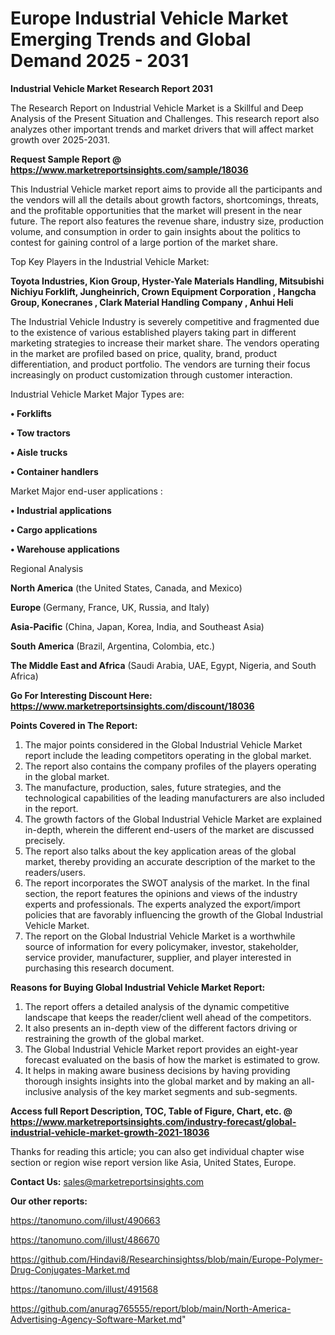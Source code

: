 # Europe Industrial Vehicle Market Emerging Trends and Global Demand 2025 - 2031

<strong>Industrial Vehicle Market Research Report 2031</strong>

The Research Report on Industrial Vehicle Market is a Skillful and Deep Analysis of the Present Situation and Challenges. This research report also analyzes other important trends and market drivers that will affect market growth over 2025-2031.

<strong>Request Sample Report @ <a href=https://www.marketreportsinsights.com/sample/18036>https://www.marketreportsinsights.com/sample/18036</a></strong>

This Industrial Vehicle market report aims to provide all the participants and the vendors will all the details about growth factors, shortcomings, threats, and the profitable opportunities that the market will present in the near future. The report also features the revenue share, industry size, production volume, and consumption in order to gain insights about the politics to contest for gaining control of a large portion of the market share.

Top Key Players in the Industrial Vehicle Market:

<strong>Toyota Industries, Kion Group, Hyster-Yale Materials Handling, Mitsubishi Nichiyu Forklift, Jungheinrich, Crown Equipment Corporation , Hangcha Group, Konecranes , Clark Material Handling Company , Anhui Heli</strong>

The Industrial Vehicle Industry is severely competitive and fragmented due to the existence of various established players taking part in different marketing strategies to increase their market share. The vendors operating in the market are profiled based on price, quality, brand, product differentiation, and product portfolio. The vendors are turning their focus increasingly on product customization through customer interaction.

Industrial Vehicle Market Major Types are:

<strong>• Forklifts

• Tow tractors

• Aisle trucks

• Container handlers</strong>

Market Major end-user applications :

<strong>• Industrial applications

• Cargo applications

• Warehouse applications</strong>

Regional Analysis

</u><strong><b>North America</b></strong> (the United States, Canada, and Mexico)

<strong><b>Europe </b></strong>(Germany, France, UK, Russia, and Italy)

<strong><b>Asia-Pacific</b></strong> (China, Japan, Korea, India, and Southeast Asia)

<strong><b>South America</b></strong> (Brazil, Argentina, Colombia, etc.)

<strong><b>The Middle East and Africa</b></strong> (Saudi Arabia, UAE, Egypt, Nigeria, and South Africa)

<strong>Go For Interesting Discount Here: <a href=https://www.marketreportsinsights.com/discount/18036>https://www.marketreportsinsights.com/discount/18036</a></strong>

<strong>Points Covered in The Report:</strong>
<ol>
  <li>The major points considered in the Global Industrial Vehicle Market report include the leading competitors operating in the global market.</li>
  <li>The report also contains the company profiles of the players operating in the global market.</li>
  <li>The manufacture, production, sales, future strategies, and the technological capabilities of the leading manufacturers are also included in the report.</li>
  <li>The growth factors of the Global Industrial Vehicle Market are explained in-depth, wherein the different end-users of the market are discussed precisely.</li>
  <li>The report also talks about the key application areas of the global market, thereby providing an accurate description of the market to the readers/users.</li>
  <li>The report incorporates the SWOT analysis of the market. In the final section, the report features the opinions and views of the industry experts and professionals. The experts analyzed the export/import policies that are favorably influencing the growth of the Global Industrial Vehicle Market.</li>
  <li>The report on the Global Industrial Vehicle Market is a worthwhile source of information for every policymaker, investor, stakeholder, service provider, manufacturer, supplier, and player interested in purchasing this research document.</li>
</ol>
<strong>Reasons for Buying Global Industrial Vehicle Market Report:</strong>

<ol>
  <li>The report offers a detailed analysis of the dynamic competitive landscape that keeps the reader/client well ahead of the competitors.</li>
  <li>It also presents an in-depth view of the different factors driving or restraining the growth of the global market.</li>
  <li>The Global Industrial Vehicle Market report provides an eight-year forecast evaluated on the basis of how the market is estimated to grow.</li>
  <li>It helps in making aware business decisions by having providing thorough insights insights into the global market and by making an all-inclusive analysis of the key market segments and sub-segments.</li>
</ol>
<strong>Access full Report Description, TOC, Table of Figure, Chart, etc. @ <a href=https://www.marketreportsinsights.com/industry-forecast/global-industrial-vehicle-market-growth-2021-18036>https://www.marketreportsinsights.com/industry-forecast/global-industrial-vehicle-market-growth-2021-18036</a></strong>


Thanks for reading this article; you can also get individual chapter wise section or region wise report version like Asia, United States, Europe.

<strong>Contact Us:</strong>
sales@marketreportsinsights.com

<strong>Our other reports:</strong>

<a href=https://tanomuno.com/illust/490663>https://tanomuno.com/illust/490663</a>

<a href=https://tanomuno.com/illust/486670>https://tanomuno.com/illust/486670</a>

<a href=https://github.com/Hindavi8/Researchinsightss/blob/main/Europe-Polymer-Drug-Conjugates-Market.md>https://github.com/Hindavi8/Researchinsightss/blob/main/Europe-Polymer-Drug-Conjugates-Market.md</a>

<a href=https://tanomuno.com/illust/491568>https://tanomuno.com/illust/491568</a>

<a href=https://github.com/anurag765555/report/blob/main/North-America-Advertising-Agency-Software-Market.md>https://github.com/anurag765555/report/blob/main/North-America-Advertising-Agency-Software-Market.md</a>"
